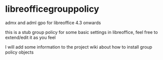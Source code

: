 libreofficegrouppolicy
======================

admx and adml gpo for libreoffice 4.3 onwards

this is a stub group policy for some basic settings in libreoffice, feel free to extend/edit it as you feel

I will add some information to the project wiki about how to install group policy objects
